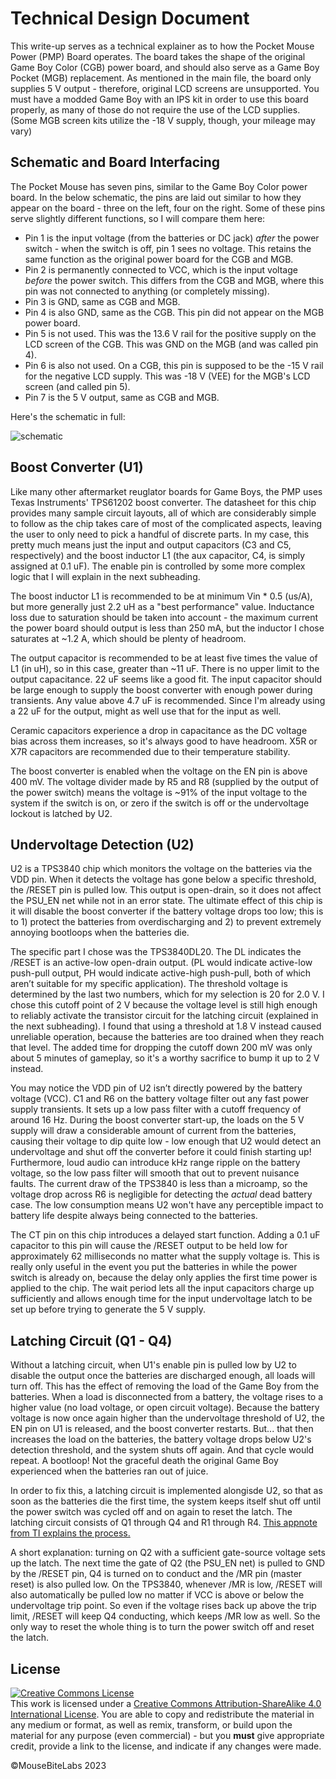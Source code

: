 # Technical Design Document

This write-up serves as a technical explainer as to how the Pocket Mouse Power (PMP) Board operates. The board takes the shape of the original Game Boy Color (CGB) power board, and should also serve as a Game Boy Pocket (MGB) replacement. As mentioned in the main file, the board only supplies 5 V output - therefore, original LCD screens are unsupported. You must have a modded Game Boy with an IPS kit in order to use this board properly, as many of those do not require the use of the LCD supplies. (Some MGB screen kits utilize the -18 V supply, though, your mileage may vary)

## Schematic and Board Interfacing

The Pocket Mouse has seven pins, similar to the Game Boy Color power board. In the below schematic, the pins are laid out similar to how they appear on the board - three on the left, four on the right. Some of these pins serve slightly different functions, so I will compare them here:

- Pin 1 is the input voltage (from the batteries or DC jack) *after* the power switch - when the switch is off, pin 1 sees no voltage. This retains the same function as the original power board for the CGB and MGB.
- Pin 2 is permanently connected to VCC, which is the input voltage *before* the power switch. This differs from the CGB and MGB, where this pin was not connected to anything (or completely missing).
- Pin 3 is GND, same as CGB and MGB.
- Pin 4 is also GND, same as the CGB. This pin did not appear on the MGB power board.
- Pin 5 is not used. This was the 13.6 V rail for the positive supply on the LCD screen of the CGB. This was GND on the MGB (and was called pin 4).
- Pin 6 is also not used. On a CGB, this pin is supposed to be the -15 V rail for the negative LCD supply. This was -18 V (VEE) for the MGB's LCD screen (and called pin 5).
- Pin 7 is the 5 V output, same as CGB and MGB.

Here's the schematic in full:

![schematic](https://user-images.githubusercontent.com/97127539/229411106-11953d3e-16aa-4b38-abd7-0e227e8af8b4.png)

## Boost Converter (U1)

Like many other aftermarket reuglator boards for Game Boys, the PMP uses Texas Instruments' TPS61202 boost converter. The datasheet for this chip provides many sample circuit layouts, all of which are considerably simple to follow as the chip takes care of most of the complicated aspects, leaving the user to only need to pick a handful of discrete parts. In my case, this pretty much means just the input and output capacitors (C3 and C5, respectively) and the boost inductor L1 (the aux capacitor, C4, is simply assigned at 0.1 uF). The enable pin is controlled by some more complex logic that I will explain in the next subheading.

The boost inductor L1 is recommended to be at minimum Vin * 0.5 (us/A), but more generally just 2.2 uH as a "best performance" value. Inductance loss due to saturation should be taken into account - the maximum current the power board should output is less than 250 mA, but the inductor I chose saturates at ~1.2 A, which should be plenty of headroom.

The output capacitor is recommended to be at least five times the value of L1 (in uH), so in this case, greater than ~11 uF. There is no upper limit to the output capacitance. 22 uF seems like a good fit. The input capacitor should be large enough to supply the boost converter with enough power during transients. Any value above 4.7 uF is recommended. Since I'm already using a 22 uF for the output, might as well use that for the input as well.

Ceramic capacitors experience a drop in capacitance as the DC voltage bias across them increases, so it's always good to have headroom. X5R or X7R capacitors are recommended due to their temperature stability.

The boost converter is enabled when the voltage on the EN pin is above 400 mV. The voltage divider made by R5 and R8 (supplied by the output of the power switch) means the voltage is ~91% of the input voltage to the system if the switch is on, or zero if the switch is off or the undervoltage lockout is latched by U2.

## Undervoltage Detection (U2)

U2 is a TPS3840 chip which monitors the voltage on the batteries via the VDD pin. When it detects the voltage has gone below a specific threshold, the /RESET pin is pulled low. This output is open-drain, so it does not affect the PSU_EN net while not in an error state. The ultimate effect of this chip is it will disable the boost converter if the battery voltage drops too low; this is to 1) protect the batteries from overdischarging and 2) to prevent extremely annoying bootloops when the batteries die.

The specific part I chose was the TPS3840DL20. The DL indicates the /RESET is an active-low open-drain output. (PL would indicate active-low push-pull output, PH would indicate active-high push-pull, both of which aren’t suitable for my specific application). The threshold voltage is determined by the last two numbers, which for my selection is 20 for 2.0 V. I chose this cutoff point of 2 V because the voltage level is still high enough to reliably activate the transistor circuit for the latching circuit (explained in the next subheading). I found that using a threshold at 1.8 V instead caused unreliable operation, because the batteries are too drained when they reach that level. The added time for dropping the cutoff down 200 mV was only about 5 minutes of gameplay, so it's a worthy sacrifice to bump it up to 2 V instead.

You may notice the VDD pin of U2 isn’t directly powered by the battery voltage (VCC). C1 and R6 on the battery voltage filter out any fast power supply transients. It sets up a low pass filter with a cutoff frequency of around 16 Hz. During the boost converter start-up, the loads on the 5 V supply will draw a considerable amount of current from the batteries, causing their voltage to dip quite low - low enough that U2 would detect an undervoltage and shut off the converter before it could finish starting up! Furthermore, loud audio can introduce kHz range ripple on the battery voltage, so the low pass filter will smooth that out to prevent nuisance faults. The current draw of the TPS3840 is less than a microamp, so the voltage drop across R6 is negligible for detecting the *actual* dead battery case. The low consumption means U2 won't have any perceptible impact to battery life despite always being connected to the batteries.

The CT pin on this chip introduces a delayed start function. Adding a 0.1 uF capacitor to this pin will cause the /RESET output to be held low for approximately 62 milliseconds no matter what the supply voltage is. This is really only useful in the event you put the batteries in while the power switch is already on, because the delay only applies the first time power is applied to the chip. The wait period lets all the input capacitors charge up sufficiently and allows enough time for the input undervoltage latch to be set up before trying to generate the 5 V supply.

## Latching Circuit (Q1 - Q4)

Without a latching circuit, when U1's enable pin is pulled low by U2 to disable the output once the batteries are discharged enough, all loads will turn off. This has the effect of removing the load of the Game Boy from the batteries. When a load is disconnected from a battery, the voltage rises to a higher value (no load voltage, or open circuit voltage). Because the battery voltage is now once again higher than the undervoltage threshold of U2, the EN pin on U1 is released, and the boost converter restarts. But... that then increases the load on the batteries, the battery voltage drops below U2's detection threshold, and the system shuts off again. And that cycle would repeat. A bootloop! Not the graceful death the original Game Boy experienced when the batteries ran out of juice.

In order to fix this, a latching circuit is implemented alongisde U2, so that as soon as the batteries die the first time, the system keeps itself shut off until the power switch was cycled off and on again to reset the latch. The latching circuit consists of Q1 through Q4 and R1 through R4. <a href="https://www.ti.com/lit/an/snva836a/snva836a.pdf">This appnote from TI explains the process.</a>

A short explanation: turning on Q2 with a sufficient gate-source voltage sets up the latch. The next time the gate of Q2 (the PSU_EN net) is pulled to GND by the /RESET pin, Q4 is turned on to conduct and the /MR pin (master reset) is also pulled low. On the TPS3840, whenever /MR is low, /RESET will also automatically be pulled low no matter if VCC is above or below the undervoltage trip point. So even if the voltage rises back up above the trip limit, /RESET will keep Q4 conducting, which keeps /MR low as well. So the only way to reset the whole thing is to turn the power switch off and reset the latch.

## License
<a rel="license" href="http://creativecommons.org/licenses/by-sa/4.0/"><img alt="Creative Commons License" style="border-width:0" src="https://i.creativecommons.org/l/by-sa/4.0/80x15.png" /></a><br />This work is licensed under a <a rel="license" href="http://creativecommons.org/licenses/by-sa/4.0/">Creative Commons Attribution-ShareAlike 4.0 International License</a>. You are able to copy and redistribute the material in any medium or format, as well as remix, transform, or build upon the material for any purpose (even commercial) - but you **must** give appropriate credit, provide a link to the license, and indicate if any changes were made.

©MouseBiteLabs 2023
